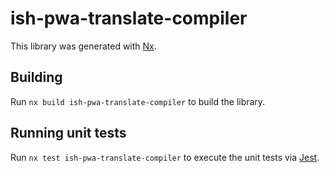 # ish-pwa-translate-compiler

This library was generated with [Nx](https://nx.dev).

## Building

Run `nx build ish-pwa-translate-compiler` to build the library.

## Running unit tests

Run `nx test ish-pwa-translate-compiler` to execute the unit tests via [Jest](https://jestjs.io).
